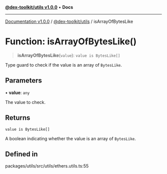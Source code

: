 [**@dex-toolkit/utils v1.0.0**](../README.md) • **Docs**

***

[Documentation v1.0.0](../../../packages.md) / [@dex-toolkit/utils](../README.md) / isArrayOfBytesLike

# Function: isArrayOfBytesLike()

> **isArrayOfBytesLike**(`value`): `value is BytesLike[]`

Type guard to check if the value is an array of `BytesLike`.

## Parameters

• **value**: `any`

The value to check.

## Returns

`value is BytesLike[]`

A boolean indicating whether the value is an array of `BytesLike`.

## Defined in

packages/utils/src/utils/ethers.utils.ts:55

